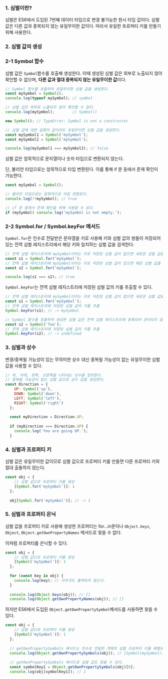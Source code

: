 ### 1. 심벌이란?
심벌은 ES6에서 도입된 7번째 데이터 타입으로 변경 불가능한 원시 타입 값이다. 심벌 값은 다른 값과 중복되지 않는 유일무이한 값이다. 따라서 유일한 프로퍼티 키를 만들기 위해 사용한다.

### 2. 심벌 값의 생성

### 2-1 Symbol 함수

심벌 값은 `Symbol`함수를 호출해 생성한다. 이때 생성된 심벌 값은 외부로 노출되지 않아 확인할 수 없으며, **다른 값과 절대 중복되지 않는 유일무이한 값**이다.

```jsx
// Symbol 함수를 호출하여 유일무이한 심벌 값을 생성한다.
const mySymbol = Symbol();
console.log(typeof mySymbol); // symbol

// 심벌 값은 외부로 노출되지 않아 확인할 수 없다.
console.log(mySymbol);        // Symbol()

new Symbol(); // TypeError: Symbol is not a constructor

// 심벌 값에 대한 설명이 같더라도 유일무이한 심벌 값을 생성한다.
const mySymbol1 = Symbol('mySymbol');
const mySymbol2 = Symbol('mySymbol');

console.log(mySymbol1 === mySymbol2); // false
```

심벌 값은 암묵적으로 문자열이나 숫자 타입으로 변환되지 않는다. 

단, 불리언 타입으로는 암묵적으로 타입 변환된다. 이를 통해 if 문 등에서 존재 확인이 가능한다.

```jsx
const mySymbol = Symbol();

// 불리언 타입으로는 암묵적으로 타입 변환된다.
console.log(!!mySymbol); // true

// if 문 등에서 존재 확인을 위해 사용할 수 있다.
if (mySymbol) console.log('mySymbol is not empty.');
```


### 2-2 Symbol.for / Symbol.keyFor 메서드

`Symbol.for`은 인수로 전달받은 문자열을 키로 사용해 키와 심벌 값의 쌍들이 저장되어 있는 전역 심벌 레지스트리에서 해당 키와 일치하는 심벌 값을 검색한다.

```jsx
// 전역 심벌 레지스트리에 mySymbol이라는 키로 저장된 심벌 값이 없으면 새로운 심벌 값을 생성
const s1 = Symbol.for('mySymbol');
// 전역 심벌 레지스트리에 mySymbol이라는 키로 저장된 심벌 값이 있으면 해당 심벌 값을 반환
const s2 = Symbol.for('mySymbol');

console.log(s1 === s2); // true
```

`Symbol.keyFor`는 전역 심벌 레지스트리에 저장된 심벌 값의 키를 추출할 수 있다.

```jsx
// 전역 심벌 레지스트리에 mySymbol이라는 키로 저장된 심벌 값이 없으면 새로운 심벌 값을 생성
const s1 = Symbol.for('mySymbol');
// 전역 심벌 레지스트리에 저장된 심벌 값의 키를 추출
Symbol.keyFor(s1); // -> mySymbol

// Symbol 함수를 호출하여 생성한 심벌 값은 전역 심벌 레지스트리에 등록되어 관리되지 않는다.
const s2 = Symbol('foo');
// 전역 심벌 레지스트리에 저장된 심벌 값의 키를 추출
Symbol.keyFor(s2); // -> undefined
```


### 3. 심벌과 상수

변경/중복될 가능성이 있는 무의미한 상수 대신 중복될 가능성이 없는 유일무이한 심벌 값을 사용할 수 있다.

```jsx
// 위, 아래, 왼쪽, 오른쪽을 나타내는 상수를 정의한다.
// 중복될 가능성이 없는 심벌 값으로 상수 값을 생성한다.
const Direction = {
    UP: Symbol('up'),
    DOWN: Symbol('down'),
    LEFT: Symbol('left'),
    RIGHT: Symbol('right')
  };
  
  const myDirection = Direction.UP;
  
  if (myDirection === Direction.UP) {
    console.log('You are going UP.');
  }
```


### 4. 심벌과 프로퍼티 키

심벌 값은 유일무이한 값이므로 심벌 값으로 프로퍼티 키를 만들면 다른 프로퍼티 키와 절대 출돌하지 않는다.

```jsx
const obj = {
    // 심벌 값으로 프로퍼티 키를 생성
    [Symbol.for('mySymbol')]: 1
  };
  
  obj[Symbol.for('mySymbol')]; // -> 1
```


### 5. 심벌과 프로퍼티 은닉

심벌 값을 프로퍼티 키로 사용해 생성한 프로퍼티는 for…in문이나 `Object.keys`, `Object`, `Object.getOwnPropertyNames` 메서드로 찾을 수 없다.

이처럼 프로퍼티를 은닉할 수 있다.

```jsx
const obj = {
    // 심벌 값으로 프로퍼티 키를 생성
    [Symbol('mySymbol')]: 1
  };
  
  for (const key in obj) {
    console.log(key); // 아무것도 출력되지 않는다.
  }
  
  console.log(Object.keys(obj)); // []
  console.log(Object.getOwnPropertyNames(obj)); // []
```

하지만 ES6에서 도입된 `Object.getOwnPropertySymbol`메서드를 사용하면 찾을 수 있다.

```jsx
const obj = {
    // 심벌 값으로 프로퍼티 키를 생성
    [Symbol('mySymbol')]: 1
  };
  
  // getOwnPropertySymbols 메서드는 인수로 전달한 객체의 심벌 프로퍼티 키를 배열로 반환한다.
  console.log(Object.getOwnPropertySymbols(obj)); // [Symbol(mySymbol)]
  
  // getOwnPropertySymbols 메서드로 심벌 값도 찾을 수 있다.
  const symbolKey1 = Object.getOwnPropertySymbols(obj)[0];
  console.log(obj[symbolKey1]); // 1
```

